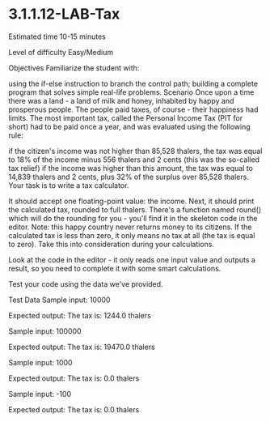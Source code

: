 # 3.1.1.12-LAB-Tax

Estimated time
10-15 minutes

Level of difficulty
Easy/Medium

Objectives
Familiarize the student with:

using the if-else instruction to branch the control path;
building a complete program that solves simple real-life problems.
Scenario
Once upon a time there was a land - a land of milk and honey, inhabited by happy and prosperous people. The people paid taxes, of course - their happiness had limits. The most important tax, called the Personal Income Tax (PIT for short) had to be paid once a year, and was evaluated using the following rule:

if the citizen's income was not higher than 85,528 thalers, the tax was equal to 18% of the income minus 556 thalers and 2 cents (this was the so-called tax relief)
if the income was higher than this amount, the tax was equal to 14,839 thalers and 2 cents, plus 32% of the surplus over 85,528 thalers.
Your task is to write a tax calculator.

It should accept one floating-point value: the income.
Next, it should print the calculated tax, rounded to full thalers. There's a function named round() which will do the rounding for you - you'll find it in the skeleton code in the editor.
Note: this happy country never returns money to its citizens. If the calculated tax is less than zero, it only means no tax at all (the tax is equal to zero). Take this into consideration during your calculations.

Look at the code in the editor - it only reads one input value and outputs a result, so you need to complete it with some smart calculations.

Test your code using the data we've provided.

Test Data
Sample input: 10000

Expected output: The tax is: 1244.0 thalers

Sample input: 100000

Expected output: The tax is: 19470.0 thalers

Sample input: 1000

Expected output: The tax is: 0.0 thalers

Sample input: -100

Expected output: The tax is: 0.0 thalers

